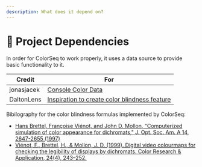 ```yaml
---
description: What does it depend on?
---
```


# 🧱 Project Dependencies

In order for ColorSeq to work properly, it uses a data source to provide basic functionality to it.

| Credit     | For                                                                                          |
| ---------- | -------------------------------------------------------------------------------------------- |
| jonasjacek | [Console Color Data](https://jonasjacek.github.io/colors/)                                   |
| DaltonLens | [Inspiration to create color blindness feature](https://github.com/DaltonLens/libDaltonLens) |

Bibilography for the color blindness formulas implemented by ColorSeq:

* [Hans Brettel, Françoise Viénot, and John D. Mollon, "Computerized simulation of color appearance for dichromats," J. Opt. Soc. Am. A 14, 2647-2655 (1997)](https://opg.optica.org/josaa/abstract.cfm?uri=josaa-14-10-2647)
* [Viénot, F., Brettel, H., & Mollon, J. D. (1999). Digital video colourmaps for checking the legibility of displays by dichromats. Color Research & Application, 24(4), 243–252.](https://onlinelibrary.wiley.com/doi/10.1002/\(SICI\)1520-6378\(199908\)24:4%3C243::AID-COL5%3E3.0.CO;2-3)
